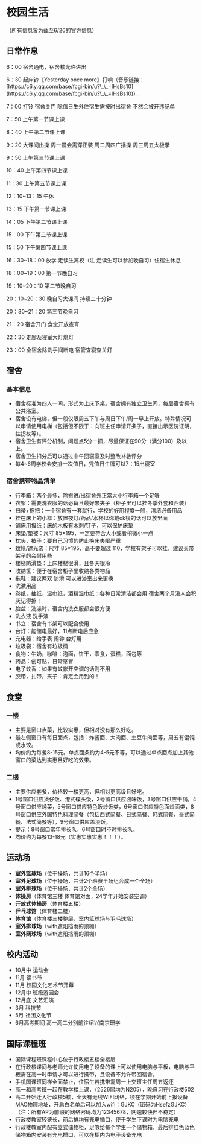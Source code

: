 # 校园生活

（所有信息皆为截至6/26的官方信息）

## 日常作息

6：00 宿舍通电，宿舍楼允许进出

6：30 起床铃《Yesterday once more》打响（音乐链接：[https://c6.y.qq.com/base/fcgi-bin/u?\_\_=IHsBs10](https://c6.y.qq.com/base/fcgi-bin/u?\_\_=IHsBs10)）

7：00 打铃 宿舍关门 除值日生外住宿生需按时出宿舍 不然会被开违纪单

7：50 上午第一节课上课

8：40 上午第二节课上课

9：20 大课间出操 周一晨会需穿正装 周二周四广播操 周三周五太极拳

9：50 上午第三节课上课

10：40 上午第四节课上课

11：30 上午第五节课上课

12：10\~13：15 午休

13：15 下午第一节课上课

14：05 下午第二节课上课

15：00 下午第三节课上课

15：50 下午第四节课上课

16：30\~18：00 放学 走读生离校（注 走读生可以参加晚自习）住宿生休息

18：00\~19：00 第一节晚自习

19：10\~20：10 第二节晚自习

20：10\~20：30 晚自习大课间 持续二十分钟

20：30\~21：20 第三节晚自习

21：20 宿舍开门 食堂开放夜宵

22：30 走廊及寝室大灯熄灯

23：00 全宿舍除洗手间断电 宿管查寝查关灯

##  宿舍

### 基本信息
- 宿舍标准为四人一间，形式为上床下桌。宿舍拥有独立卫生间，每层宿舍拥有公共浴室。
- 宿舍设有电梯，但一般仅限周五下午与周日下午/周一早上开放。特殊情况可以申请使用电梯（包括但不限于：向班主任申请开条子，直接出示医院证明，拄拐杖等）。
- 宿舍卫生有评分机制，问题点5分一扣，尽量保证在90分（满分100）及以上。
- 宿舍卫生扣分后可以通过中午回寝室及时整改补救评分
- 每4~6周学校会安排一次值日，凭值日生牌可以7：15出寝室

### 宿舍携带物品清单
- 行李箱：两个最多，除搬进/出宿舍外正常大小行李箱一个足够
- 衣架：需要洗衣服的话必备且最好带夹子（柜子里可以挂冬季外套和西装）
- 扫帚+拖把：一个宿舍有一套就行，学校的好用程度一般，清洁必备用品
- 挂在床上的小框：放置夜灯/药品/水杯以你戴ok镜的话可以放里面
- 铺床用报纸：床的木板有木刺/钉子，可以保护床垫
- 床垫/垫被：尺寸 85×195，一定要符合大小或者稍微小一点
- 枕头，被子：要自己习惯的防止换床失眠严重
- 蚊帐/遮光帘：尺寸 85×195，高不要超过 110，学校有架子可以挂，建议买带架子的会耐用些
- 楼梯防滑垫：上床楼梯很滑，且冬天很冷
- 收纳筐：便于在宿舍柜子里收纳各类物品
- 拖鞋：建议两双 防滑 可以进浴室出来更换
- 洗漱用品
- 卷纸，抽纸，湿巾纸，酒精湿巾纸：各种日常清洁都会用 宿舍两个月没人会积灰记得擦！
- 脸盆：洗澡时，宿舍内洗衣服都会很方便
- 洗衣液 洗手液
- 书立：宿舍有书架可以配合使用
- 台灯：能储电最好，11点断电后应急
- 充电器：给手表 闹钟 台灯用
- 垃圾袋：宿舍有垃圾桶
- 食物：牛奶，咖啡：泡面，饼干，零食，蛋糕，面包等
- 药品：创可贴，日常感冒
- 电子蚊香：如果有蚊帐开空调的话则不用
- 胶带，扎带，夹子：肯定会用到的！

## 食堂

### 一楼
- 主要是窗口点菜，比较实惠，但相对没有那么好吃。
- 最左侧窗口有每日面点，包括：炸酱面、大肉面、土豆牛肉面等，周五有馄饨或水饺。
- 均价约为每餐8-15元。单点面条约为4-5元不等，可以通过单点面点加上其他窗口的菜达到实惠且好吃的效果。

### 二楼
- 主要供应套餐，价格较一楼更高，但相对更高级且好吃。
- 1号窗口供应煲仔饭、港式碟头饭，2号窗口供应卤味饭，3号窗口供应干锅，4号窗口供应炖菜，5号窗口供应特色饭炒饭类，6号窗口供应特色面炒面类，8号窗口供应外国特色料理简餐（包括西式简餐、日式简餐、韩式简餐、泰式简餐、法式简餐等），9号窗口供应盖浇饭。
- 提示：8号窗口常年排长队，6号窗口时不时排长队。
- 均价约为每餐13-18元（实惠实惠实惠！！！）。

## 运动场
- **室外篮球场**（位于操场，共计16个半场）
- **室外足球场**（位于操场，共计2个班赛半场组合成一个全场）
- **室外排球场**（位于操场，共计2个全场）
- **体操房**（体育馆三楼 体育馆对面，24学年开始安装空调）
- **开放式体操房**（体育楼五楼）
- **乒乓球馆**（体育楼二楼）
- **体育馆**（体育楼三楼整层，室内篮球场与羽毛球场）
- **室外排球场**（with遮阳挡雨的顶棚）
- **室外网球场**（with遮阳挡雨的顶棚）

## 校内活动
- 10月中 运动会
- 11月 读书节
- 11月 校园文化艺术节开幕
- 12月中 班级游园会
- 12月底 文艺汇演
- 3月 科技节
- 5月 社团文化节
- 6月高考期间 高一高二分别前往绍兴南京研学

## 国际课程班
- 国际课程班课程中心位于行政楼五楼全楼层
- 在行政楼课间与老师允许使用电子设备的课上可以使用电脑与平板，电脑与平板需在高一时申请才可以进行携带，且设备不允许带回宿舍。
- 手机国课班同样全面禁止，住宿生若携带需周一上交班主任周五返还
- 高一和高考班一起在教学楼上课，（2526届均为N205），晚自习在行政楼502
- 高二开始迁入行政楼5楼，全天有无线WIFI网络，须在学期开始前上报设备MAC物理地址，开启白名单后可以加入wifi：GJKC（密码为HsefzGJKC）
（注：所有AP为前缀的网络密码均为12345678，网速较快但不稳定）
- 行政楼教室较狭长，前后排均有充电插口，便于学生下课时为电脑充电
- 行政楼教室内配有立式储物柜，足够给每个学生一个储物箱，最后排红色蓝色储物箱内安装有充电插口，可以在柜内为电子设备充电
